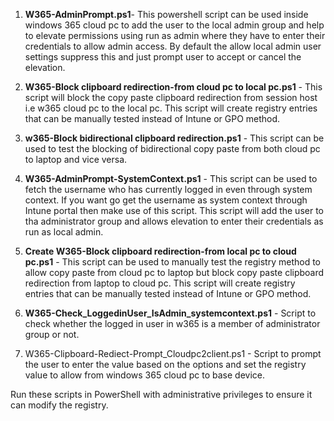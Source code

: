 1. **W365-AdminPrompt.ps1**- This powershell script can be used inside windows 365 cloud pc to add the user to the local admin group and help to elevate permissions using run as admin where they have to enter their credentials to allow admin access. By default the allow local admin user settings suppress this and just prompt user to accept or cancel the elevation.

2. **W365-Block clipboard redirection-from cloud pc to local pc.ps1** - This script will block the copy paste clipboard redirection from session host i.e w365 cloud pc to the local pc. This script will create registry entries that can be manually tested instead of Intune or GPO method. 

3. **w365-Block bidirectional clipboard redirection.ps1** - This script can be used to test the blocking of bidirectional copy paste from both cloud pc to laptop and vice versa.

4. **W365-AdminPrompt-SystemContext.ps1** - This script can be used to fetch the username who has currently logged in even through system context. If you want go get the username as system context through Intune portal then make use of this script. This script will add the user to tha administrator group and allows elevation to enter their credentials as run as local admin. 

5. **Create W365-Block clipboard redirection-from local pc to cloud pc.ps1** - This script can be used to manually test the registry method to allow copy paste from cloud pc to laptop but block copy paste clipboard redirection from laptop to cloud pc. This script will create registry entries that can be manually tested instead of Intune or GPO method.

6. **W365-Check_LoggedinUser_IsAdmin_systemcontext.ps1** - Script to check whether the logged in user in w365 is a member of administrator group or not. 

7. W365-Clipboard-Rediect-Prompt_Cloudpc2client.ps1 - Script to prompt the user to enter the value based on the options and set the registry value to allow from windows 365 cloud pc to base device.


Run these scripts in PowerShell with administrative privileges to ensure it can modify the registry.
